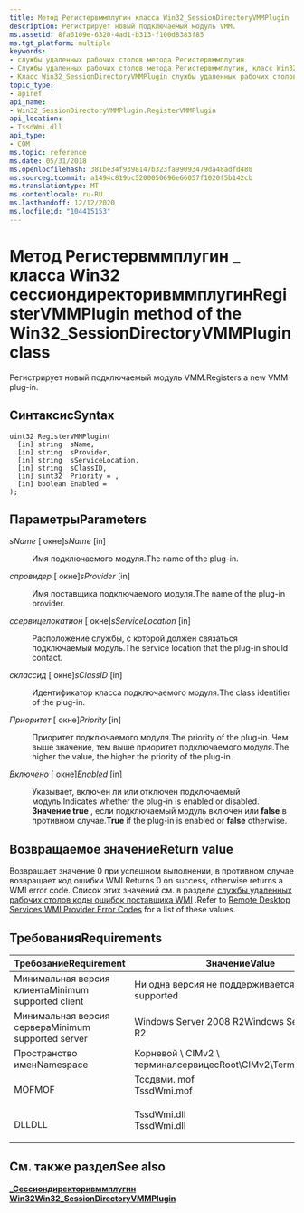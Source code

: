 ```yaml
---
title: Метод Регистервммплугин класса Win32_SessionDirectoryVMMPlugin
description: Регистрирует новый подключаемый модуль VMM.
ms.assetid: 8fa6109e-6320-4ad1-b313-f100d8383f85
ms.tgt_platform: multiple
keywords:
- службы удаленных рабочих столов метода Регистервммплугин
- Службы удаленных рабочих столов метода Регистервммплугин, класс Win32_SessionDirectoryVMMPlugin
- Класс Win32_SessionDirectoryVMMPlugin службы удаленных рабочих столов, метод Регистервммплугин
topic_type:
- apiref
api_name:
- Win32_SessionDirectoryVMMPlugin.RegisterVMMPlugin
api_location:
- TssdWmi.dll
api_type:
- COM
ms.topic: reference
ms.date: 05/31/2018
ms.openlocfilehash: 381be34f9398147b323fa99093479da48adfd480
ms.sourcegitcommit: a1494c819bc5200050696e66057f1020f5b142cb
ms.translationtype: MT
ms.contentlocale: ru-RU
ms.lasthandoff: 12/12/2020
ms.locfileid: "104415153"
---
```

# <a name="registervmmplugin-method-of-the-win32_sessiondirectoryvmmplugin-class"></a><span data-ttu-id="49ab4-106">Метод Регистервммплугин \_ класса Win32 сессиондиректоривммплугин</span><span class="sxs-lookup"><span data-stu-id="49ab4-106">RegisterVMMPlugin method of the Win32\_SessionDirectoryVMMPlugin class</span></span>

<span data-ttu-id="49ab4-107">Регистрирует новый подключаемый модуль VMM.</span><span class="sxs-lookup"><span data-stu-id="49ab4-107">Registers a new VMM plug-in.</span></span>

## <a name="syntax"></a><span data-ttu-id="49ab4-108">Синтаксис</span><span class="sxs-lookup"><span data-stu-id="49ab4-108">Syntax</span></span>


```mof
uint32 RegisterVMMPlugin(
  [in] string  sName,
  [in] string  sProvider,
  [in] string  sServiceLocation,
  [in] string  sClassID,
  [in] sint32  Priority = ,
  [in] boolean Enabled = 
);
```



## <a name="parameters"></a><span data-ttu-id="49ab4-109">Параметры</span><span class="sxs-lookup"><span data-stu-id="49ab4-109">Parameters</span></span>

<dl> <dt>

<span data-ttu-id="49ab4-110">*sName* \[ окне\]</span><span class="sxs-lookup"><span data-stu-id="49ab4-110">*sName* \[in\]</span></span>
</dt> <dd>

<span data-ttu-id="49ab4-111">Имя подключаемого модуля.</span><span class="sxs-lookup"><span data-stu-id="49ab4-111">The name of the plug-in.</span></span>

</dd> <dt>

<span data-ttu-id="49ab4-112">*спровидер* \[ окне\]</span><span class="sxs-lookup"><span data-stu-id="49ab4-112">*sProvider* \[in\]</span></span>
</dt> <dd>

<span data-ttu-id="49ab4-113">Имя поставщика подключаемого модуля.</span><span class="sxs-lookup"><span data-stu-id="49ab4-113">The name of the plug-in provider.</span></span>

</dd> <dt>

<span data-ttu-id="49ab4-114">*ссервицелокатион* \[ окне\]</span><span class="sxs-lookup"><span data-stu-id="49ab4-114">*sServiceLocation* \[in\]</span></span>
</dt> <dd>

<span data-ttu-id="49ab4-115">Расположение службы, с которой должен связаться подключаемый модуль.</span><span class="sxs-lookup"><span data-stu-id="49ab4-115">The service location that the plug-in should contact.</span></span>

</dd> <dt>

<span data-ttu-id="49ab4-116">*склассид* \[ окне\]</span><span class="sxs-lookup"><span data-stu-id="49ab4-116">*sClassID* \[in\]</span></span>
</dt> <dd>

<span data-ttu-id="49ab4-117">Идентификатор класса подключаемого модуля.</span><span class="sxs-lookup"><span data-stu-id="49ab4-117">The class identifier of the plug-in.</span></span>

</dd> <dt>

<span data-ttu-id="49ab4-118">*Приоритет* \[ окне\]</span><span class="sxs-lookup"><span data-stu-id="49ab4-118">*Priority* \[in\]</span></span>
</dt> <dd>

<span data-ttu-id="49ab4-119">Приоритет подключаемого модуля.</span><span class="sxs-lookup"><span data-stu-id="49ab4-119">The priority of the plug-in.</span></span> <span data-ttu-id="49ab4-120">Чем выше значение, тем выше приоритет подключаемого модуля.</span><span class="sxs-lookup"><span data-stu-id="49ab4-120">The higher the value, the higher the priority of the plug-in.</span></span>

</dd> <dt>

<span data-ttu-id="49ab4-121">*Включено* \[ окне\]</span><span class="sxs-lookup"><span data-stu-id="49ab4-121">*Enabled* \[in\]</span></span>
</dt> <dd>

<span data-ttu-id="49ab4-122">Указывает, включен ли или отключен подключаемый модуль.</span><span class="sxs-lookup"><span data-stu-id="49ab4-122">Indicates whether the plug-in is enabled or disabled.</span></span> <span data-ttu-id="49ab4-123">**Значение true** , если подключаемый модуль включен или **false** в противном случае.</span><span class="sxs-lookup"><span data-stu-id="49ab4-123">**True** if the plug-in is enabled or **false** otherwise.</span></span>

</dd> </dl>

## <a name="return-value"></a><span data-ttu-id="49ab4-124">Возвращаемое значение</span><span class="sxs-lookup"><span data-stu-id="49ab4-124">Return value</span></span>

<span data-ttu-id="49ab4-125">Возвращает значение 0 при успешном выполнении, в противном случае возвращает код ошибки WMI.</span><span class="sxs-lookup"><span data-stu-id="49ab4-125">Returns 0 on success, otherwise returns a WMI error code.</span></span> <span data-ttu-id="49ab4-126">Список этих значений см. в разделе [службы удаленных рабочих столов коды ошибок поставщика WMI](terminal-services-wmi-provider-error-codes.md) .</span><span class="sxs-lookup"><span data-stu-id="49ab4-126">Refer to [Remote Desktop Services WMI Provider Error Codes](terminal-services-wmi-provider-error-codes.md) for a list of these values.</span></span>

## <a name="requirements"></a><span data-ttu-id="49ab4-127">Требования</span><span class="sxs-lookup"><span data-stu-id="49ab4-127">Requirements</span></span>



| <span data-ttu-id="49ab4-128">Требование</span><span class="sxs-lookup"><span data-stu-id="49ab4-128">Requirement</span></span> | <span data-ttu-id="49ab4-129">Значение</span><span class="sxs-lookup"><span data-stu-id="49ab4-129">Value</span></span> |
|-------------------------------------|----------------------------------------------------------------------------------------|
| <span data-ttu-id="49ab4-130">Минимальная версия клиента</span><span class="sxs-lookup"><span data-stu-id="49ab4-130">Minimum supported client</span></span><br/> | <span data-ttu-id="49ab4-131">Ни одна версия не поддерживается</span><span class="sxs-lookup"><span data-stu-id="49ab4-131">None supported</span></span><br/>                                                              |
| <span data-ttu-id="49ab4-132">Минимальная версия сервера</span><span class="sxs-lookup"><span data-stu-id="49ab4-132">Minimum supported server</span></span><br/> | <span data-ttu-id="49ab4-133">Windows Server 2008 R2</span><span class="sxs-lookup"><span data-stu-id="49ab4-133">Windows Server 2008 R2</span></span><br/>                                                      |
| <span data-ttu-id="49ab4-134">Пространство имен</span><span class="sxs-lookup"><span data-stu-id="49ab4-134">Namespace</span></span><br/>                | <span data-ttu-id="49ab4-135">Корневой \\ CIMv2 \\ терминалсервицес</span><span class="sxs-lookup"><span data-stu-id="49ab4-135">Root\\CIMv2\\TerminalServices</span></span><br/>                                               |
| <span data-ttu-id="49ab4-136">MOF</span><span class="sxs-lookup"><span data-stu-id="49ab4-136">MOF</span></span><br/>                      | <dl> <span data-ttu-id="49ab4-137"><dt>Тссдвми. mof</dt></span><span class="sxs-lookup"><span data-stu-id="49ab4-137"><dt>TssdWmi.mof</dt></span></span> </dl> |
| <span data-ttu-id="49ab4-138">DLL</span><span class="sxs-lookup"><span data-stu-id="49ab4-138">DLL</span></span><br/>                      | <dl> <span data-ttu-id="49ab4-139"><dt>TssdWmi.dll</dt></span><span class="sxs-lookup"><span data-stu-id="49ab4-139"><dt>TssdWmi.dll</dt></span></span> </dl> |



## <a name="see-also"></a><span data-ttu-id="49ab4-140">См. также раздел</span><span class="sxs-lookup"><span data-stu-id="49ab4-140">See also</span></span>

<dl> <dt>

[<span data-ttu-id="49ab4-141">**\_Сессиондиректоривммплугин Win32**</span><span class="sxs-lookup"><span data-stu-id="49ab4-141">**Win32\_SessionDirectoryVMMPlugin**</span></span>](win32-sessiondirectoryvmmplugin.md)
</dt> </dl>

 

 





